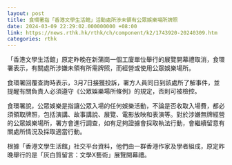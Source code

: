```yaml
---
layout: post
title: 食環署指「香港文學生活館」活動處所涉未領有公眾娛樂場所牌照
date: 2024-03-09 22:29:02.000000000 +08:00
link: https://news.rthk.hk/rthk/ch/component/k2/1743920-20240309.htm
categories: rthk
---
```


「香港文學生活館」原定昨晚在新蒲崗一個工廈單位舉行的展覽開幕禮取消，食環署表示，有關處所涉嫌未領有所需牌照，而經營或使用公眾娛樂場所。

食環署回覆查詢時表示，3月7日接獲投訴，署方人員同日到該處所了解事件，並提醒有關負責人必須遵守《公眾娛樂場所條例》的規定，否則可被檢控。

食環署說，公眾娛樂是指讓公眾入場的任何娛樂活動，不論是否收取入場費，都必須領取牌照，包括演講、故事講說、展覽、電影放映和表演等。對於涉嫌無牌經營的公眾娛樂場所，署方會進行調查，如有足夠證據會採取執法行動，會繼續留意有關處所情況及採取適當行動。

根據「香港文學生活館」社交平台資料，他們由一群香港作家及學者組成，原定昨晚舉行的是「灰白質留言：文學X藝術」展覽開幕禮。

